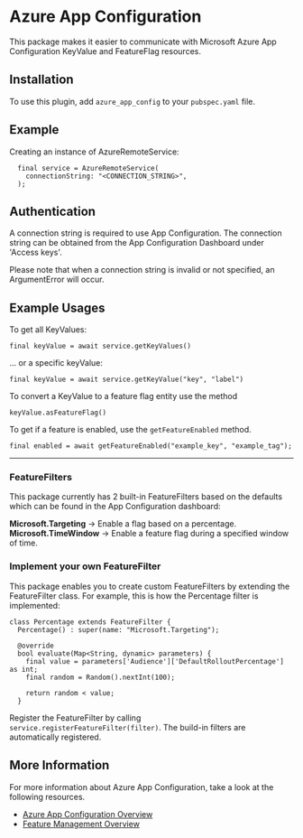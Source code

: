 # Azure App Configuration  
This package makes it easier to communicate with Microsoft Azure App Configuration KeyValue and FeatureFlag resources.

## Installation
To use this plugin, add `azure_app_config` to your `pubspec.yaml` file.

## Example
Creating an instance of AzureRemoteService:

      final service = AzureRemoteService(
        connectionString: "<CONNECTION_STRING>",
      ); 

## Authentication

A connection string is required to use App Configuration.
The connection string can be obtained from the App Configuration Dashboard under 'Access keys'.

Please note that when a connection string is invalid or not specified,
an ArgumentError will occur.

## Example Usages

To get all KeyValues:

    final keyValue = await service.getKeyValues()

... or a specific keyValue:

    final keyValue = await service.getKeyValue("key", "label")

To convert a KeyValue to a feature flag entity use the method 

    keyValue.asFeatureFlag()

To get if a feature is enabled, use the `getFeatureEnabled` method.

    final enabled = await getFeatureEnabled("example_key", "example_tag");

---

### FeatureFilters
This package currently has 2 built-in FeatureFilters based on the defaults which can be found in the App Configuration dashboard:

**Microsoft.Targeting** -> Enable a flag based on a percentage.
**Microsoft.TimeWindow** -> Enable a feature flag during a specified window of time.

### Implement your own FeatureFilter

This package enables you to create custom FeatureFilters by extending the FeatureFilter class. For example, this is how the Percentage filter is implemented:

    class Percentage extends FeatureFilter {
      Percentage() : super(name: "Microsoft.Targeting");

      @override
      bool evaluate(Map<String, dynamic> parameters) {
        final value = parameters['Audience']['DefaultRolloutPercentage'] as int;
        final random = Random().nextInt(100);

        return random < value;
      }
    


Register the FeatureFilter by calling `service.registerFeatureFilter(filter)`. The build-in filters are automatically registered.

## More Information
For more information about Azure App Configuration, take a look at the following resources.

 - [Azure App Configuration Overview](https://learn.microsoft.com/en-us/azure/azure-app-configuration/overview)
 - [Feature Management Overview](https://learn.microsoft.com/en-us/azure/azure-app-configuration/concept-feature-management)
